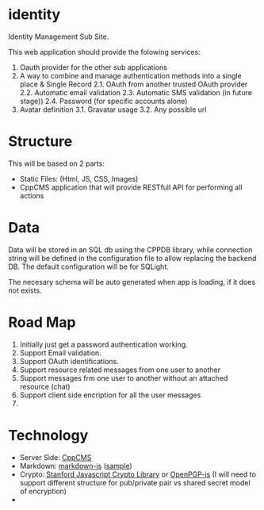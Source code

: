 identity
========

Identity Management Sub Site.

This web application should provide the folowing services:
1. Oauth provider for the other sub applications
2. A way to combine and manage authentication methods into a single place & Single Record
2.1. OAuth from another trusted OAuth provider
2.2. Automatic email validation
2.3. Automatic SMS validation (in future stage))
2.4. Password (for specific accounts alone)
3. Avatar definition
3.1. Gravatar usage
3.2. Any possible url

Structure
=========

This will be based on 2 parts:
* Static Files: (Html, JS, CSS, Images)
* CppCMS application that will provide RESTfull API for performing all actions

Data
====

Data will be stored in an SQL db using the CPPDB library, while connection string will be defined in the 
configuration file to allow replacing the backend DB. The default configuration will be for SQLight.

The necesary schema will be auto generated when app is loading, if it does not exists.

Road Map
========
1. Initially just get a password authentication working.
2. Support Email validation.
3. Support OAuth identifications.
4. Support resource related messages from one user to another
5. Support messages frm one user to another without an attached resource (chat)
6. Support client side encription for all the user messages
7. 

Technology
==========
* Server Side: [CppCMS](http://cppcms.com/)
* Markdown: [markdown-js](https://github.com/evilstreak/markdown-js) ([sample](http://www.markdownviewer.com/))
* Crypto: [Stanford Javascript Crypto Library](http://crypto.stanford.edu/sjcl/) or [OpenPGP-js](https://github.com/openpgpjs/openpgpjs) (I will need to support different structure for pub/private pair vs shared secret model of encryption)
* 

